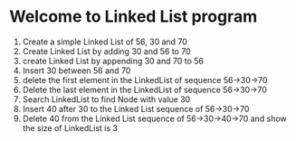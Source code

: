 # Welcome to Linked List program

1. Create a simple Linked List of 56, 30 and 70
2. Create Linked List by adding 30 and 56 to 70
3. create Linked List by appending 30 and 70 to 56
4. Insert 30 between 56 and 70
5. delete the first element in the LinkedList of sequence 56->30->70
6. Delete the last element in the LinkedList of sequence 56->30->70
7. Search LinkedList to find Node with value 30
8. Insert 40 after 30 to the Linked List sequence of 56->30->70
9. Delete 40 from the Linked List sequence of 56->30->40->70 and show the size of LinkedList is 3
